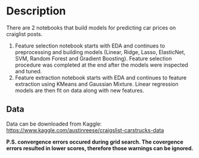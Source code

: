 # Description
There are 2 notebooks that build models for predicting car prices on craiglist posts.  
1. Feature selection notebook starts with EDA and continues to preprocessing and building models (Linear, Ridge, Lasso, ElasticNet, SVM, Random Forest and Gradient Boosting).  Feature selection procedure was completed at the end after the models were inspected and tuned.
2. Feature extraction notebook starts with EDA and continues to feature extraction using KMeans and Gaussian Mixture.  Linear regression models are then fit on data along with new features. 

## Data
Data can be downloaded from Kaggle:  https://www.kaggle.com/austinreese/craigslist-carstrucks-data

<b>P.S. convergence errors occured during grid search. The covergence errors resulted in lower scores, therefore those warnings can be ignored.</b>
